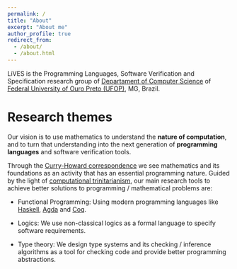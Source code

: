 ```yaml
---
permalink: /
title: "About"
excerpt: "About me"
author_profile: true
redirect_from: 
  - /about/
  - /about.html
---
```



LiVES is the Programming Languages, Software Verification and Specification research group of 
[Departament of Computer Science](http://www.decom.ufop.br) of
[Federal University of Ouro Preto (UFOP)](https://www.ufop.br), MG, Brazil.

# Research themes

Our vision is to use mathematics to understand the **nature of computation**, and to turn that 
understanding into the next generation of **programming languages** and software verification tools.

 
Through the [Curry-Howard correspondence](https://en.wikipedia.org/wiki/Curry–Howard_correspondence) we 
see mathematics and its foundations as an activity that has an essential programming nature. Guided by 
the light of [computational trinitarianism](https://ncatlab.org/nlab/show/computational+trinitarianism), 
our main research tools to achieve better solutions to programming / mathematical problems are:

* Functional Programming: Using modern programming languages like [Haskell](https://www.haskell.org/), 
[Agda](https://wiki.portal.chalmers.se/agda/) and [Coq](https://coq.inria.fr/).

* Logics: We use non-classical logics as a formal language to specify software requirements.

* Type theory: We design type systems and its checking / inference algorithms as a tool for checking
code and provide better programming abstractions.
